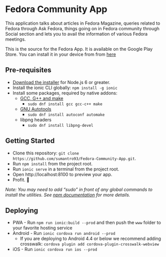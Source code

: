 # Fedora Community App

This application talks about articles in Fedora Magazine, queries related to Fedora through Ask Fedora, things going on in Fedora community through Social section and lets you to avail the information of various Fedora meetings.

This is the source for the Fedora App. It is available on the Google Play Store. You can install it in your device from from [here](https://play.google.com/store/apps/details?id=com.fedoraqa.fedora)

## Pre-requisites

* [Download the installer](https://nodejs.org/) for Node.js 6 or greater.
* Install the ionic CLI globally: `npm install -g ionic`
* Install some packages, required by native addons:
  * [GCC, G++ and make](https://developer.fedoraproject.org/tech/languages/c/c_installation.html)
    - `sudo dnf install gcc gcc-c++ make`
  * [GNU Autotools](https://developer.fedoraproject.org/tech/languages/c/autotools.html)
    - `sudo dnf install autoconf automake`
  * libpng headers
    - `sudo dnf install libpng-devel`

## Getting Started

* Clone this repository: `git clone https://github.com/sumantro93/Fedora-Community-App.git`.
* Run `npm install` from the project root.
* Run `ionic serve` in a terminal from the project root.
* Open http://localhost:8100 to preview your app.
* Profit. :tada:

_Note: You may need to add “sudo” in front of any global commands to install the utilities. See [npm documentation](https://docs.npmjs.com/getting-started/fixing-npm-permissions) for more details._

## Deploying

* PWA - Run `npm run ionic:build --prod` and then push the `www` folder to your favorite hosting service
* Android - Run `ionic cordova run android --prod`
  * If you are deploying to Android 4.4 or below we recommend adding crosswalk: `cordova plugin add cordova-plugin-crosswalk-webview`
* iOS - Run `ionic cordova run ios --prod`
